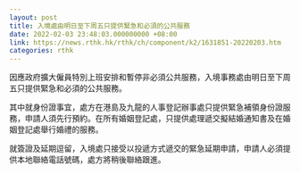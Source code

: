 ```yaml
---
layout: post
title: 入境處由明日至下周五只提供緊急和必須的公共服務
date: 2022-02-03 23:48:03.000000000 +08:00
link: https://news.rthk.hk/rthk/ch/component/k2/1631851-20220203.htm
categories: rthk
---
```


因應政府擴大僱員特別上班安排和暫停非必須公共服務，入境事務處由明日至下周五只提供緊急和必須的公共服務。

其中就身份證事宜，處方在港島及九龍的人事登記辦事處只提供緊急補領身份證服務，申請人須先行預約。在所有婚姻登記處，只提供處理遞交擬結婚通知書及在婚姻登記處舉行婚禮的服務。

就簽證及延期逗留，入境處只接受以投遞方式遞交的緊急延期申請，申請人必須提供本地聯絡電話號碼，處方將稍後聯絡跟進。
